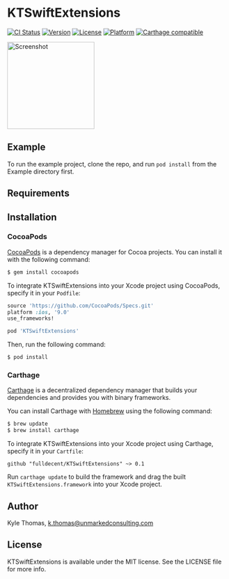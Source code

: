 # KTSwiftExtensions

[![CI Status](http://img.shields.io/travis/fulldecent/KTSwiftExtensions.svg?style=flat)](https://travis-ci.org/fulldecent/KTSwiftExtensions)
[![Version](https://img.shields.io/cocoapods/v/KTSwiftExtensions.svg?style=flat)](http://cocoadocs.org/docsets/KTSwiftExtensions)
[![License](https://img.shields.io/cocoapods/l/KTSwiftExtensions.svg?style=flat)](http://cocoadocs.org/docsets/KTSwiftExtensions)
[![Platform](https://img.shields.io/cocoapods/p/KTSwiftExtensions.svg?style=flat)](http://cocoadocs.org/docsets/KTSwiftExtensions)
[![Carthage compatible](https://img.shields.io/badge/Carthage-compatible-4BC51D.svg?style=flat)](https://github.com/Carthage/Carthage)

<a href="placehold.it/400?text=Screen+shot"><img width=200 height=200 src="placehold.it/400?text=Screen+shot" alt="Screenshot" /></a>


## Example

To run the example project, clone the repo, and run `pod install` from the Example directory first.


## Requirements


## Installation

### CocoaPods

[CocoaPods](http://cocoapods.org) is a dependency manager for Cocoa projects. You can install it with the following command:

```bash
$ gem install cocoapods
```

To integrate KTSwiftExtensions into your Xcode project using CocoaPods, specify it in your `Podfile`:

```ruby
source 'https://github.com/CocoaPods/Specs.git'
platform :ios, '9.0'
use_frameworks!

pod 'KTSwiftExtensions'
```

Then, run the following command:

```bash
$ pod install
```


### Carthage

[Carthage](https://github.com/Carthage/Carthage) is a decentralized dependency manager that builds your dependencies and provides you with binary frameworks.

You can install Carthage with [Homebrew](http://brew.sh/) using the following command:

```bash
$ brew update
$ brew install carthage
```

To integrate KTSwiftExtensions into your Xcode project using Carthage, specify it in your `Cartfile`:

```ogdl
github "fulldecent/KTSwiftExtensions" ~> 0.1
```

Run `carthage update` to build the framework and drag the built `KTSwiftExtensions.framework` into your Xcode project.


## Author

Kyle Thomas, k.thomas@unmarkedconsulting.com


## License

KTSwiftExtensions is available under the MIT license. See the LICENSE file for more info.
